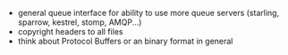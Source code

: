 * general queue interface for ability to use more queue servers (starling, sparrow, kestrel, stomp, AMQP...)
* copyright headers to all files
* think about Protocol Buffers or an binary format in general
